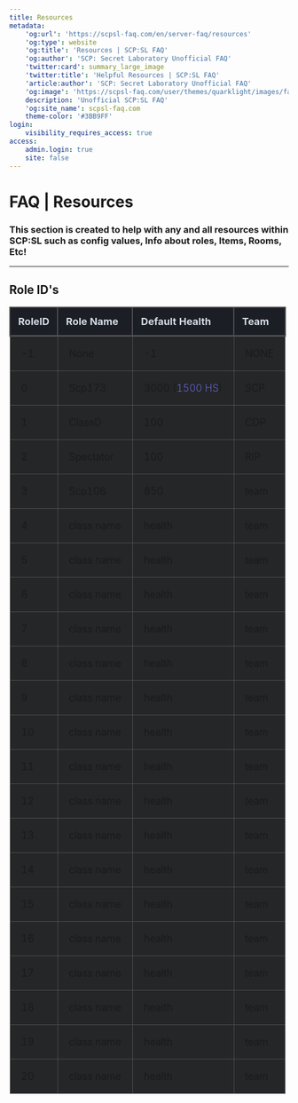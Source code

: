 ```yaml
---
title: Resources
metadata:
    'og:url': 'https://scpsl-faq.com/en/server-faq/resources'
    'og:type': website
    'og:title': 'Resources | SCP:SL FAQ'
    'og:author': 'SCP: Secret Laboratory Unofficial FAQ'
    'twitter:card': summary_large_image
    'twitter:title': 'Helpful Resources | SCP:SL FAQ'
    'article:author': 'SCP: Secret Laboratory Unofficial FAQ'
    'og:image': 'https://scpsl-faq.com/user/themes/quarklight/images/favicon.png'
    description: 'Unofficial SCP:SL FAQ'
    'og:site_name': scpsl-faq.com
    theme-color: '#3BB9FF'
login:
    visibility_requires_access: true
access:
    admin.login: true
    site: false
---
```


# **FAQ | Resources <i class="fas fa-book"></i>**

### This section is created to help with any and all resources within SCP:SL such as config values, Info about roles, Items, Rooms, Etc!

***

## **Role ID's**

|  **RoleID**  |  **Role Name**  |  **Default Health**  |  **Team**  |
|  :-----          |  :-----          |  :-----          |  :-----          |
|  -1 |  None |  -1 |  NONE |
|  0 |  Scp173 |  3000 (<span style="color:#6863d1">1500 HS</span>) |  SCP |
|  1 |  ClassD |  100 |  CDP |
|  2 |  Spectator |  100 |  RIP |
|  3 |  Scp106 |  850 |  team |
|  4 |  class name |  health |  team |
|  5 |  class name |  health |  team |
|  6 |  class name |  health |  team |
|  7 |  class name |  health |  team |
|  8 |  class name |  health |  team |
|  9 |  class name |  health |  team |
|  10 |  class name |  health |  team |
|  11 |  class name |  health |  team |
|  12 |  class name |  health |  team |
|  13 |  class name |  health |  team |
|  14 |  class name |  health |  team |
|  15 |  class name |  health |  team |
|  16 |  class name |  health |  team |
|  17 |  class name |  health |  team |
|  18 |  class name |  health |  team |
|  19 |  class name |  health |  team |
|  20 |  class name |  health |  team |



<style>
    table{
        border-collapse: collapse;
        border-spacing: 0;
        border: 2px;
}
    th {
        color: #D5DDE5;
        background: #1b1e24;
        border-bottom-color: rgb(80,80,80);
        border-bottom-style: solid;
        border-bottom-width:3px;
        border-left-color: rgb(80,80,80);
        border-left-style: solid;
        border-left-width:2px;
        border-right-color: rgb(80,80,80);
        border-right-style: solid;
        border-right-width: 2px;
        border-top-color: rgb(80,80,80);
        border-top-style: solid;
        border-top-width: 2px;
        font-size: 18px;
        font-weight: 100;
        padding: 14px;
        text-align: left;
        text-shadow: 0 1px 1px rgba(0, 0, 0, 0.1);
        vertical-align: middle;
}

    td {
        border-style : solid;
        border: 1px solid rgb(80,80,80);
        background: #242627;
        padding: 20px;
        text-align: left;
        vertical-align: middle;
        font-weight: 300;
        font-size: 18px;
        text-shadow: -1px -1px 1px rgba(0, 0, 0, 0.1);
}
    </style>
